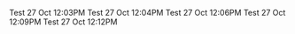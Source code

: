 Test 27 Oct 12:03PM
Test 27 Oct 12:04PM
Test 27 Oct 12:06PM
Test 27 Oct 12:09PM
Test 27 Oct 12:12PM

